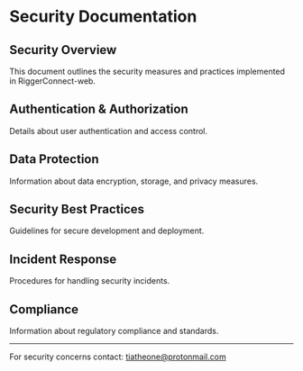 # Security Documentation

## Security Overview
This document outlines the security measures and practices implemented in RiggerConnect-web.

## Authentication & Authorization
Details about user authentication and access control.

## Data Protection
Information about data encryption, storage, and privacy measures.

## Security Best Practices
Guidelines for secure development and deployment.

## Incident Response
Procedures for handling security incidents.

## Compliance
Information about regulatory compliance and standards.

---
For security concerns contact: tiatheone@protonmail.com
